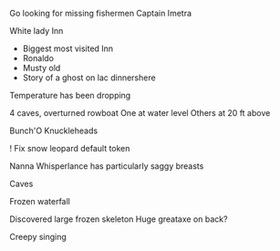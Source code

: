 Go looking for missing fishermen
Captain Imetra

White lady Inn
- Biggest most visited Inn
- Ronaldo
- Musty old
- Story of a ghost on lac dinnershere

Temperature has been dropping

4 caves, overturned rowboat
One at water level
Others at 20 ft above

Bunch'O Knuckleheads


! Fix snow leopard default token

Nanna Whisperlance has particularly saggy breasts

Caves

Frozen waterfall


Discovered large frozen skeleton
Huge greataxe on back?


Creepy singing

